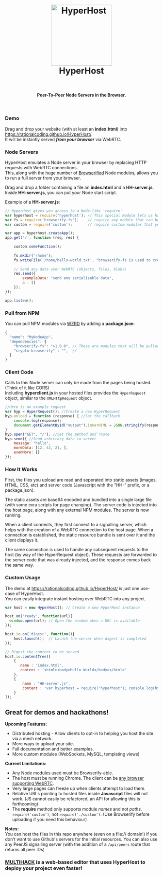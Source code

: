 <h1 align="center">
  <br>
  <a href="https://rationalcoding.github.io/HyperHost/"><img src="https://s12.postimg.org/6asslh8hp/HH_logo.png" alt="HyperHost" width="200"></a>
  <br>
  HyperHost
  <br>
  <br>
</h1>
<h4 align="center">Peer-To-Peer Node Servers in the Browser.</h4>
<br>

### Demo
Drag and drop your website (with at least an **index.html**) into https://rationalcoding.github.io/HyperHost/.  
It will be instantly served ***from your browser*** via WebRTC.

### Node Servers
HyperHost emulates a Node server in your browser by replacing HTTP requests with WebRTC connections.  
This, along with the huge number of [Browserified](https://github.com/substack/node-browserify) Node modules, allows you to run a full server from your browser.  

Drag and drop a folder containing a file an **index.html** and a **HH-server.js**.
Inside **HH-server.js**, you can put your Node start script.  

Example of a **HH-server.js**:
```javascript
// HyperHost gives you access to a Node-like 'require'
var hyperhost = require('hyperhost'); // This special module lets us handle WebRTC connections (it's like Express)
var fs = require('browserify-fs');    // require any module that can be Browserified
var custom = require('custom');       // require custom modules that you upload with the "HH-" prefix (ie HH-custom.js"

var app = hyperhost.createApp();
app.get('/', function (req, res) {    

    custom.someFunction();
    
    fs.mkdir('/home');
    fs.writeFile('/home/hello-world.txt', "browserify-fs is used to create a virtual file system!");
    
    // Send any data over WebRTC (objects, files, blobs)
    res.send({
        exampleData: "send any serializable data",
        a : []
    });
});

app.listen();
```

### Pull from NPM

You can pull NPM modules via [WZRD](https://wzrd.in/) by adding a **package.json**:
```javascript
{
  "name": "MyNodeApp",
  "dependencies": { 
    "browserify-fs": ">1.0.0", // These are modules that will be pulled from NPM
    "crypto-browserify" : "",  //
  }
}
```

### Client Code

Calls to this Node server can only be made from the pages being hosted. (Think of it like CORS)  
Including **hyperclient.js** in your hosted files provides the `HyperRequest` object, similar to the `XMLHttpRequest` object.  
```javascript
//Here is an example request
var hyp = HyperRequest(); //Create a new HyperRequest
hyp.onload = function (response) { //Set the callback
    console.log(response);
    document.getElementById("output").innerHTML = JSON.stringify(response);
}
hyp.open("GET", "/"); //Set the method and route
hyp.send({ //Send arbitrary data to server
    message: "hello",
    moreData: [12, 42, 21, ],
    evenMore: {}
});
```

### How It Works
First, the files you upload are read and seperated into static assets (images, HTML, CSS, etc) and server code (Javascript with the "HH-" prefix, or a package.json).  

The static assets are base64 encoded and bundled into a single large file (with some exra scripts for page changing). The server code is injected into the host page, along with any external NPM modules. The server is now running.  

When a client connects, they first connect to a signalling server, which helps with the creation of a WebRTC connection to the host page. When a connection is established, the static resource bundle is sent over it and the client displays it.  

The same connection is used to handle any subsequent requests to the host (by way of the HyperRequest object). These requests are forwarded to the server code that was already injected, and the response comes back the same way.  

### Custom Usage

The demo at https://rationalcoding.github.io/HyperHost/ is just one use-case of HyperHost.  
You can easily integrate instant hosting over WebRTC into any project.  
```javascript
var host = new HyperHost(); // Create a new HyperHost instance

host.on('ready', function(url){
  window.open(url); // Open the window when a URL is available
});

host.io.on('digest', function(){
    host.launch();  // Launch the server when digest is completed
});

// Digest the content to be served.
host.io.contentTree([
    {
       name : 'index.html',
       content : '<html><body>Hello World</body></html>'
    },
    {
        name : "HH-server.js",
        content : 'var hyperhost = require("hyperhost"); console.log(hyperhost);'
    }
]);
```

## Great for demos and hackathons!

**Upcoming Features:**  
- Distributed hosting - Allow clients to opt-in to helping you host the site via a mesh network.  
- More ways to upload your site.  
- Full documentation and better examples. 
- More custom modules (WebSockets, MySQL, templating views)  

**Current Limitations:**  
- Any Node modules used must be Browserify-able.  
- The host must be running Chrome. The client can be [any browser supporting WebRTC](http://caniuse.com/#feat=rtcpeerconnection).
- Very large pages can freeze up when clients attempt to load them. 
- Relative URLs pointing to hosted files inside **Javascript** files will not work. (JS cannot easily be refactored, an API for allowing this is forthcoming)
- The **require** method only supports module *names* and not *paths*. `require('custom')`, not `require('./custom')`. (Use Browserify before uploading if you need this behaviour)

**Notes:**  
You can host the files in this repo anywhere (even on a file:// domain!) if you don't want to use Github's servers for the initial resources. You can also use any PeerJS signalling server (with the addition of a `/api/peers` route that returns all peer IDs)

### [MULTIHACK](https://rationalcoding.github.io/multihack-web) is a web-based editor that uses HyperHost to deploy your project even faster!
